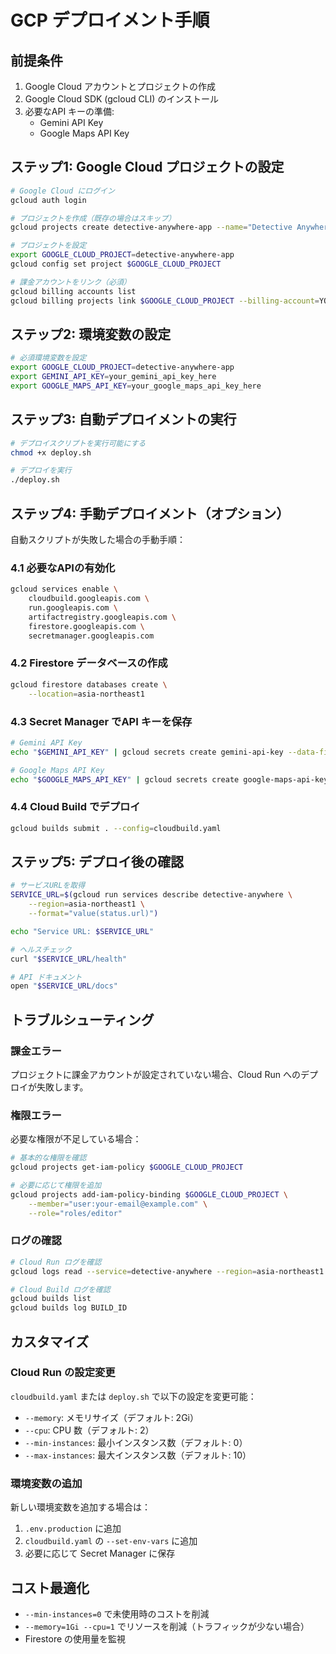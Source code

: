 # GCP デプロイメント手順

## 前提条件

1. Google Cloud アカウントとプロジェクトの作成
2. Google Cloud SDK (gcloud CLI) のインストール
3. 必要なAPI キーの準備:
   - Gemini API Key
   - Google Maps API Key

## ステップ1: Google Cloud プロジェクトの設定

```bash
# Google Cloud にログイン
gcloud auth login

# プロジェクトを作成（既存の場合はスキップ）
gcloud projects create detective-anywhere-app --name="Detective Anywhere"

# プロジェクトを設定
export GOOGLE_CLOUD_PROJECT=detective-anywhere-app
gcloud config set project $GOOGLE_CLOUD_PROJECT

# 課金アカウントをリンク（必須）
gcloud billing accounts list
gcloud billing projects link $GOOGLE_CLOUD_PROJECT --billing-account=YOUR_BILLING_ACCOUNT_ID
```

## ステップ2: 環境変数の設定

```bash
# 必須環境変数を設定
export GOOGLE_CLOUD_PROJECT=detective-anywhere-app
export GEMINI_API_KEY=your_gemini_api_key_here
export GOOGLE_MAPS_API_KEY=your_google_maps_api_key_here
```

## ステップ3: 自動デプロイメントの実行

```bash
# デプロイスクリプトを実行可能にする
chmod +x deploy.sh

# デプロイを実行
./deploy.sh
```

## ステップ4: 手動デプロイメント（オプション）

自動スクリプトが失敗した場合の手動手順：

### 4.1 必要なAPIの有効化

```bash
gcloud services enable \
    cloudbuild.googleapis.com \
    run.googleapis.com \
    artifactregistry.googleapis.com \
    firestore.googleapis.com \
    secretmanager.googleapis.com
```

### 4.2 Firestore データベースの作成

```bash
gcloud firestore databases create \
    --location=asia-northeast1
```

### 4.3 Secret Manager でAPI キーを保存

```bash
# Gemini API Key
echo "$GEMINI_API_KEY" | gcloud secrets create gemini-api-key --data-file=-

# Google Maps API Key  
echo "$GOOGLE_MAPS_API_KEY" | gcloud secrets create google-maps-api-key --data-file=-
```

### 4.4 Cloud Build でデプロイ

```bash
gcloud builds submit . --config=cloudbuild.yaml
```

## ステップ5: デプロイ後の確認

```bash
# サービスURLを取得
SERVICE_URL=$(gcloud run services describe detective-anywhere \
    --region=asia-northeast1 \
    --format="value(status.url)")

echo "Service URL: $SERVICE_URL"

# ヘルスチェック
curl "$SERVICE_URL/health"

# API ドキュメント
open "$SERVICE_URL/docs"
```

## トラブルシューティング

### 課金エラー
プロジェクトに課金アカウントが設定されていない場合、Cloud Run へのデプロイが失敗します。

### 権限エラー
必要な権限が不足している場合：

```bash
# 基本的な権限を確認
gcloud projects get-iam-policy $GOOGLE_CLOUD_PROJECT

# 必要に応じて権限を追加
gcloud projects add-iam-policy-binding $GOOGLE_CLOUD_PROJECT \
    --member="user:your-email@example.com" \
    --role="roles/editor"
```

### ログの確認

```bash
# Cloud Run ログを確認
gcloud logs read --service=detective-anywhere --region=asia-northeast1

# Cloud Build ログを確認
gcloud builds list
gcloud builds log BUILD_ID
```

## カスタマイズ

### Cloud Run の設定変更

`cloudbuild.yaml` または `deploy.sh` で以下の設定を変更可能：

- `--memory`: メモリサイズ（デフォルト: 2Gi）
- `--cpu`: CPU 数（デフォルト: 2）  
- `--min-instances`: 最小インスタンス数（デフォルト: 0）
- `--max-instances`: 最大インスタンス数（デフォルト: 10）

### 環境変数の追加

新しい環境変数を追加する場合は：

1. `.env.production` に追加
2. `cloudbuild.yaml` の `--set-env-vars` に追加
3. 必要に応じて Secret Manager に保存

## コスト最適化

- `--min-instances=0` で未使用時のコストを削減
- `--memory=1Gi --cpu=1` でリソースを削減（トラフィックが少ない場合）
- Firestore の使用量を監視